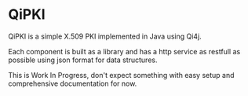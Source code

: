 QiPKI
=====

QiPKI is a simple X.509 PKI implemented in Java using Qi4j.

Each component is built as a library and has a http service as restfull as possible using json format for data structures.

This is Work In Progress, don't expect something with easy setup and comprehensive documentation for now.

